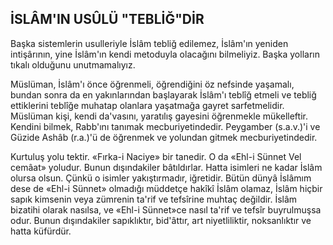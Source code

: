 ## İSLÂM'IN USÛLÜ "TEBLİĞ"DİR

Başka sistemlerin usulleriyle İslâm tebliğ edilemez, İslâm'ın yeniden intişârının, yine İslâm'ın kendi metoduyla olacağını bilmeliyiz. Başka yolların tıkalı olduğunu unutmamalıyız.

Müslüman, İslâm'ı önce öğrenmeli, öğren­diğini öz nefsinde yaşamalı, bundan sonra da en yakınlarından başlayarak İslâm'ı teblîğ et­meli ve tebliğ ettiklerini teblîğe muhatap olan­lara yaşatmağa gayret sarfetmelidir. Müslüman kişi, kendi da'vasını, yaratılış gayesini öğren­mekle mükelleftir. Kendini bilmek, Rabb'ını ta­nımak mecburiyetindedir. Peygamber (s.a.v.)'i ve Güzide Ashâb (r.a.)'ü de öğrenmek ve yo­lundan gitmek mecburiyetindedir.

Kurtuluş yolu tektir. «Fırka-i Naciye» bir tanedir. O da «Ehl-i Sünnet Vel cemâat» yoludur. Bunun dışındakiler bâtıldırlar. Hatta isim­leri ne kadar İslâm olursa olsun. Çünkü o isimler yakıştırmadır, iğretidir. Bütün dünyâ İslâmım dese de «Ehl-i Sünnet» olmadığı müddet­çe hakîkî İslâm olamaz, İslâm hiçbir sapık kim­senin veya zümrenin ta'rif ve tefsîrine muh­taç değildir. İslâm bizatihi olarak nasılsa, ve «Ehl-i Sünnet»ce nasıl ta'rif ve tefsîr buyrulmuşsa odur. Bunun dışındakiler sapıklıktır, bid'âttır, art niyetliliktir, noksanlıktır ve hatta küfürdür.
